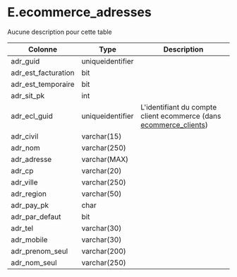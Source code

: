 # E.ecommerce_adresses

Aucune description pour cette table

Colonne|Type|Description
---|---|---
adr_guid|uniqueidentifier|
adr_est_facturation|bit|
adr_est_temporaire|bit|
adr_sit_pk|int|
adr_ecl_guid|uniqueidentifier|L'identifiant du compte client ecommerce (dans [ecommerce_clients](generated_ecommerce_clients.md)) 
adr_civil|varchar(15)|
adr_nom|varchar(250)|
adr_adresse|varchar(MAX)|
adr_cp|varchar(20)|
adr_ville|varchar(250)|
adr_region|varchar(50)|
adr_pay_pk|char|
adr_par_defaut|bit|
adr_tel|varchar(30)|
adr_mobile|varchar(30)|
adr_prenom_seul|varchar(200)|
adr_nom_seul|varchar(250)|
